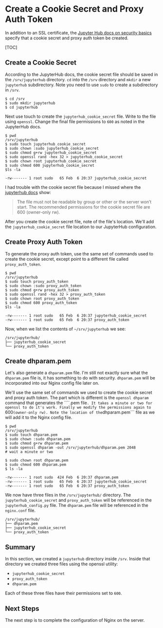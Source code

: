 # Create a Cookie Secret and Proxy Auth Token

In addition to an SSL certificate, the [Jupyter Hub docs on security basics](http://jupyterhub.readthedocs.io/en/latest/getting-started/security-basics.html) specify that a cookie secret and proxy auth token be created. 

[TOC]

## Create a Cookie Secret

According to the JupyterHub docs, the cookie secret file should be saved in the ```/srv/jupyterhub``` directory.  ```cd``` into the ```/srv``` directory and ```mkdir``` a new ```jupyterhub``` subdirectory. Note you need to use ```sudo``` to create a subdirectory in ```/srv```.

```text
$ cd /srv
$ sudo mkdir jupyterhub
$ cd jupyterhub
```

Next use touch to create the ```jupyterhub_cookie_secret``` file. Write to the file using ```openssl```. Change the final file permissions to ```600``` as noted in the JupyterHub docs.

```text
$ pwd
/srv/jupyterhub
$ sudo touch jupyterhub_cookie_secret
$ sudo chown :sudo jupyterhub_cookie_secret
$ sudo chmod g+rw jupyterhub_cookie_secret
$ sudo openssl rand -hex 32 > jupyterhub_cookie_secret
$ sudo chown root jupyterhub_cookie_secret  
$ sudo chmod 600 jupyterhub_cookie_secret
$ls -la

-rw------- 1 root sudo   65 Feb  6 20:37 jupyterhub_cookie_secret
```

I had trouble with the cookie secret file because I missed where the [jupyterhub docs](http://jupyterhub.readthedocs.io/en/latest/getting-started/security-basics.html#generating-and-storing-as-a-cookie-secret-file) show:

> The file must not be readable by group or other or the server won’t start. The recommended permissions for the cookie secret file are 600 (owner-only rw).

After you create the cookie secret file, note of the file's location. We'll add the ```jupyterhub_cookie_secret``` file location to our JupyterHub configuration.

## Create Proxy Auth Token

To generate the proxy auth token, use the same set of commands used to create the cookie secret, except point to a different file called ```proxy_auth_token```.

```text
$ pwd
/srv/jupyterhub
$ sudo touch proxy_auth_token
$ sudo chown :sudo proxy_auth_token
$ sudo chmod g+rw proxy_auth_token
$ sudo openssl rand -hex 32 > proxy_auth_token
$ sudo chown root proxy_auth_token
$ sudo chmod 600 proxy_auth_token
$ls -la

-rw------- 1 root sudo   65 Feb  6 20:37 jupyterhub_cookie_secret
-rw------- 1 root sudo   65 Feb  6 20:37 proxy_auth_token
```

Now, when we list the contents of ```~/srv/jupyterhub``` we see:

```
/srv/jupyterhub/
├── jupyterhub_cookie_secret
└── proxy_auth_token
```

## Create dhparam.pem

Let's also generate a ```dhparam.pem``` file. I'm still not exactly sure what the ```dhparam.pem``` file is, it has something to do with security. ```dhparam.pem``` will be incorporated into our Nginx config file later on.

We'll use the same set of commands we used to create the cookie secret and proxy auth token. The part which is different is the ```openssl dhparam``` command that generates the ````.pem file```. It takes a minute or two for openssl to do it's work. Finally we modify the permissions again to ```600``` (owner-only rw). Note the location of the ```dhparam.pem``` file as we will add it to the Nginx config file.

```text
$ pwd
/srv/jupyterhub
$ sudo touch dhparam.pem
$ sudo chown :sudo dhparam.pem
$ sudo chmod g+rw dhparam.pem
$ sudo openssl dhparam -out /srv/jupyterhub/dhparam.pem 2048
# wait a minute or two

$ sudo chown root dhparam.pem
$ sudo chmod 600 dhparam.pem
$ ls -la

-rw------- 1 root sudo  424 Feb  6 20:37 dhparam.pem
-rw------- 1 root sudo   65 Feb  6 20:37 jupyterhub_cookie_secret
-rw------- 1 root sudo   65 Feb  6 20:37 proxy_auth_token
```

We now have three files in the ```/srv/jupyterhub/``` directory. The ```jupyterhub_cookie_secret``` and ```proxy_auth_token``` will be referenced in the ```jupyterhub_config.py``` file. The ```dhparam.pem``` file will be referenced in the ```nginx.conf``` file.

```text
/srv/jupyterhub/
├── dhparam.pem
├── jupyterhub_cookie_secret
└── proxy_auth_token
```

## Summary

In this section, we created a ```jupyterhub``` directory inside ```/srv```. Inside that directory we created three files using the openssl utility:

 * ```jupyterhub_cookie_secret```
 * ```proxy_auth_token```
 * ```dhparam.pem```

Each of these three files have their permissions set to ```600```.

## Next Steps

The next step is to complete the configuration of Nginx on the server.
